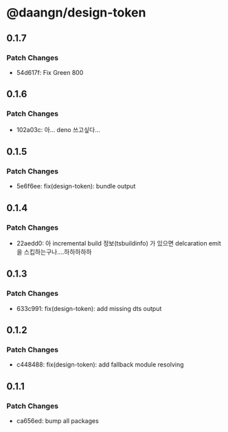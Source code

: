 # @daangn/design-token

## 0.1.7

### Patch Changes

- 54d617f: Fix Green 800

## 0.1.6

### Patch Changes

- 102a03c: 아... deno 쓰고싶다...

## 0.1.5

### Patch Changes

- 5e6f6ee: fix(design-token): bundle output

## 0.1.4

### Patch Changes

- 22aedd0: 아 incremental build 정보(tsbuildinfo) 가 있으면 delcaration emit 을 스킵하는구나....하하하하하

## 0.1.3

### Patch Changes

- 633c991: fix(design-token): add missing dts output

## 0.1.2

### Patch Changes

- c448488: fix(design-token): add fallback module resolving

## 0.1.1

### Patch Changes

- ca656ed: bump all packages
